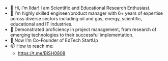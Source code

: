 - 👋 Hi, I’m Ildar!  I am Scientific and Educational Research Enthusiast.
- 👀 I’m  highly skilled engineer/product manager with 6+ years of expertise across diverse sectors including oil and gas, energy, scientific, educational and IT industries.
- 🌱  Demonstrated proficiency in project management, from research of emerging technologies to their successful implementation.
- 💞️  Now I’m Co-Founder of EdTech StartUp
- 📫 How to reach me:
  - https://t.me/BISH0808

